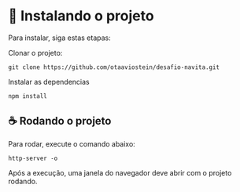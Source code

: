 # 🚀 Instalando o projeto
Para instalar, siga estas etapas:

Clonar o projeto:

```
git clone https://github.com/otaaviostein/desafio-navita.git
```

Instalar as dependencias
```
npm install
```

## ☕ Rodando o projeto

Para rodar, execute o comando abaixo:

```
http-server -o
```

Após a execução, uma janela do navegador deve abrir com o projeto rodando.
